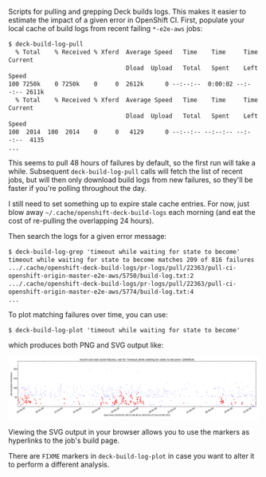 Scripts for pulling and grepping Deck builds logs.
This makes it easier to estimate the impact of a given error in OpenShift CI.
First, populate your local cache of build logs from recent failing `*-e2e-aws` jobs:

```console
$ deck-build-log-pull
  % Total    % Received % Xferd  Average Speed   Time    Time     Time  Current
                                 Dload  Upload   Total   Spent    Left  Speed
100 7250k    0 7250k    0     0  2612k      0 --:--:--  0:00:02 --:--:-- 2611k
  % Total    % Received % Xferd  Average Speed   Time    Time     Time  Current
                                 Dload  Upload   Total   Spent    Left  Speed
100  2014  100  2014    0     0   4129      0 --:--:-- --:--:-- --:--:--  4135
...
```

This seems to pull 48 hours of failures by default, so the first run will take a while.
Subsequent `deck-build-log-pull` calls will fetch the list of recent jobs, but will then only download build logs from new failures, so they'll be faster if you're polling throughout the day.

I still need to set something up to expire stale cache entries.
For now, just blow away `~/.cache/openshift-deck-build-logs` each morning (and eat the cost of re-pulling the overlapping 24 hours).

Then search the logs for a given error message:

```console
$ deck-build-log-grep 'timeout while waiting for state to become'
timeout while waiting for state to become matches 209 of 816 failures
.../.cache/openshift-deck-build-logs/pr-logs/pull/22363/pull-ci-openshift-origin-master-e2e-aws/5750/build-log.txt:2
.../.cache/openshift-deck-build-logs/pr-logs/pull/22363/pull-ci-openshift-origin-master-e2e-aws/5774/build-log.txt:4
...
```

To plot matching failures over time, you can use:

```console
$ deck-build-log-plot 'timeout while waiting for state to become'
```

which produces both PNG and SVG output like:

![](deck-build-log.png)

Viewing the SVG output in your browser allows you to use the markers as hyperlinks to the job's build page. 

There are `FIXME` markers in `deck-build-log-plot` in case you want to alter it to perform a different analysis.
